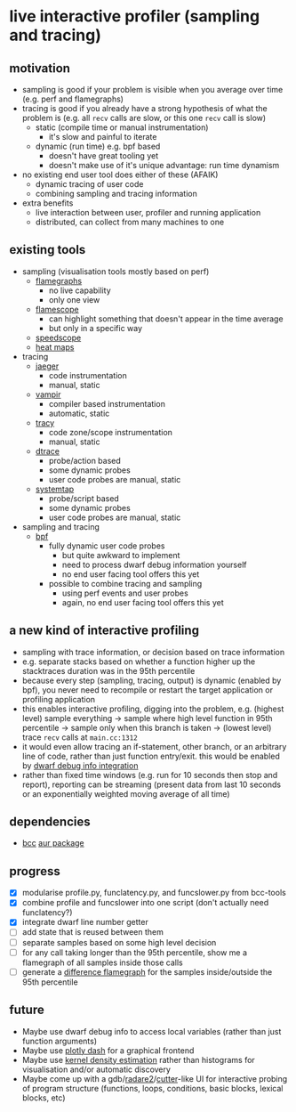 # live interactive profiler (sampling and tracing)

## motivation

- sampling is good if your problem is visible when you average over time (e.g. perf and flamegraphs)
- tracing is good if you already have a strong hypothesis of what the problem is (e.g. all `recv` calls are slow, or this one `recv` call is slow)
    - static (compile time or manual instrumentation)
        - it's slow and painful to iterate
    - dynamic (run time) e.g. bpf based
        - doesn't have great tooling yet
        - doesn't make use of it's unique advantage: run time dynamism
- no existing end user tool does either of these (AFAIK)
    - dynamic tracing of user code
    - combining sampling and tracing information
- extra benefits
    - live interaction between user, profiler and running application
    - distributed, can collect from many machines to one

## existing tools

- sampling (visualisation tools mostly based on perf)
    - [flamegraphs](github.com/brendangregg/flamegraph#flame-graphs-visualize-profiled-code)
        - no live capability
        - only one view
    - [flamescope](github.com/netflix/flamescope#flamescope)
        - can highlight something that doesn't appear in the time average
        - but only in a specific way
    - [speedscope](github.com/jlfwong/speedscope#speedscope)
    - [heat maps](http://www.brendangregg.com/heatmaps.html)
- tracing
    - [jaeger](https://www.jaegertracing.io/)
        - code instrumentation
        - manual, static
    - [vampir](https://vampir.eu/)
        - compiler based instrumentation
        - automatic, static
    - [tracy](https://github.com/wolfpld/tracy)
        - code zone/scope instrumentation
        - manual, static
    - [dtrace](http://dtrace.org/blogs/)
        - probe/action based
        - some dynamic probes
        - user code probes are manual, static
    - [systemtap](https://sourceware.org/systemtap/)
        - probe/script based
        - some dynamic probes
        - user code probes are manual, static
- sampling and tracing
    - [bpf](http://www.brendangregg.com/blog/2019-01-01/learn-ebpf-tracing.html)
        - fully dynamic user code probes
            - but quite awkward to implement
            - need to process dwarf debug information yourself
            - no end user facing tool offers this yet
        - possible to combine tracing and sampling
            - using perf events and user probes
            - again, no end user facing tool offers this yet

## a new kind of interactive profiling

- sampling with trace information, or decision based on trace information
- e.g. separate stacks based on whether a function higher up the stacktraces duration was in the 95th percentile
- because every step (sampling, tracing, output) is dynamic (enabled by bpf), you never need to recompile or restart the target application or profiling application
- this enables interactive profiling, digging into the problem, e.g. (highest level) sample everything -> sample where high level function in 95th percentile -> sample only when this branch is taken -> (lowest level) trace `recv` calls at `main.cc:1312`
- it would even allow tracing an if-statement, other branch, or an arbitrary line of code, rather than just function entry/exit. this would be enabled by [dwarf debug info integration](#future)
- rather than fixed time windows (e.g. run for 10 seconds then stop and report), reporting can be streaming (present data from last 10 seconds or an exponentially weighted moving average of all time)

## dependencies

- [bcc](https://github.com/iovisor/bcc/blob/master/INSTALL.md) [aur package](https://aur.archlinux.org/packages/python-bcc/)

## progress

- [x] modularise profile.py, funclatency.py, and funcslower.py from bcc-tools
- [x] combine profile and funcslower into one script (don't actually need funclatency?)
- [x] integrate dwarf line number getter
- [ ] add state that is reused between them
- [ ] separate samples based on some high level decision
- [ ] for any call taking longer than the 95th percentile, show me a flamegraph of all samples inside those calls
- [ ] generate a [difference flamegraph](http://www.brendangregg.com/blog/2014-11-09/differential-flame-graphs.html) for the samples inside/outside the 95th percentile

## future

- Maybe use dwarf debug info to access local variables (rather than just function arguments)
- Maybe use [plotly dash](https://dash.plotly.com/interactive-graphing) for a graphical frontend
- Maybe use [kernel density estimation](https://scikit-learn.org/stable/modules/density.html#kernel-density-estimation) rather than histograms for visualisation and/or automatic discovery
- Maybe come up with a gdb/[radare2](https://rada.re/n/radare2.html)/[cutter](https://cutter.re/)-like UI for interactive probing of program structure (functions, loops, conditions, basic blocks, lexical blocks, etc)
